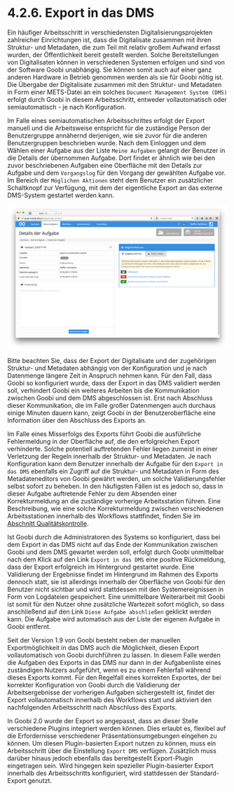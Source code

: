 # 4.2.6. Export in das DMS

Ein häufiger Arbeitsschritt in verschiedensten Digitalisierungsprojekten zahlreicher Einrichtungen ist, dass die Digitalisate zusammen mit ihren Struktur- und Metadaten, die zum Teil mit relativ großem Aufwand erfasst wurden, der Öffentlichkeit bereit gestellt werden. Solche Bereitstellungen von Digitalisaten können in verschiedenen Systemen erfolgen und sind von der Software Goobi unabhängig. Sie können somit auch auf einer ganz anderen Hardware in Betrieb genommen werden als sie für Goobi nötig ist. Die Übergabe der Digitalisate zusammen mit den Struktur- und Metadaten in Form einer METS-Datei an ein solches `Document Management System (DMS)` erfolgt durch Goobi in diesem Arbeitsschritt, entweder vollautomatisch oder semiautomatisch - je nach Konfiguration.

Im Falle eines semiautomatischen Arbeitsschrittes erfolgt der Export manuell und die Arbeitsweise entspricht für die zuständige Person der Benutzergruppe annähernd derjenigen, wie sie zuvor für die anderen Benutzergruppen beschrieben wurde. Nach dem Einloggen und dem Wählen einer Aufgabe aus der Liste `Meine Aufgaben` gelangt der Benutzer in die Details der übernommen Aufgabe. Dort findet er ähnlich wie bei den zuvor beschriebenen Aufgaben eine Oberfläche mit den Details zur Aufgabe und dem `Vorgangslog` für den Vorgang der gewählten Aufgabe vor. Im Bereich der `Möglichen Aktionen` steht dem Benutzer ein zusätzlicher Schaltknopf zur Verfügung, mit dem der eigentliche Export an das externe DMS-System gestartet werden kann.

![Details zu einer Aufgabe f&#xFC;r den Export in das DMS](../../.gitbook/assets/34d.png)

Bitte beachten Sie, dass der Export der Digitalisate und der zugehörigen Struktur- und Metadaten abhängig von der Konfiguration und je nach Datenmenge längere Zeit in Anspruch nehmen kann. Für den Fall, dass Goobi so konfiguriert wurde, dass der Export in das DMS validiert werden soll, verhindert Goobi ein weiteres Arbeiten bis die Kommunikation zwischen Goobi und dem DMS abgeschlossen ist. Erst nach Abschluss dieser Kommunikation, die im Falle großer Datenmengen auch durchaus einige Minuten dauern kann, zeigt Goobi in der Benutzeroberfläche eine Information über den Abschluss des Exports an. 

Im Falle eines Misserfolgs des Exports führt Goobi die ausführliche Fehlermeldung in der Oberfläche auf, die den erfolgreichen Export verhinderte. Solche potentiell auftretenden Fehler liegen zumeist in einer Verletzung der Regeln innerhalb der Struktur- und Metadaten. Je nach Konfiguration kann dem Benutzer innerhalb der Aufgabe für den `Export in das DMS` ebenfalls ein Zugriff auf die Struktur- und Metadaten in Form des Metadateneditors von Goobi gewährt werden, um solche Validierungsfehler selbst sofort zu beheben. In den häufigsten Fällen ist es jedoch so, dass in dieser Aufgabe auftretende Fehler zu dem Absenden einer Korrekturmeldung an die zuständige vorherige Arbeitsstation führen. Eine Beschreibung, wie eine solche Korrekturmeldung zwischen verschiedenen Arbeitsstationen innerhalb des Workflows stattfindet, finden Sie im [Abschnitt Qualitätskontrolle](4.2.2.md).

Ist Goobi durch die Administratoren des Systems so konfiguriert, dass bei dem Export in das DMS nicht auf das Ende der Kommunikation zwischen Goobi und dem DMS gewartet werden soll, erfolgt durch Goobi unmittelbar nach dem Klick auf den Link `Export in das DMS` eine positive Rückmeldung, dass der Export erfolgreich im Hintergrund gestartet wurde. Eine Validierung der Ergebnisse findet im Hintergrund im Rahmen des Exports dennoch statt, sie ist allerdings innerhalb der Oberfläche von Goobi für den Benutzer nicht sichtbar und wird stattdessen mit den Systemereignissen in Form von Logdateien gespeichert. Eine unmittelbare Weiterarbeit mit Goobi ist somit für den Nutzer ohne zusätzliche Wartezeit sofort möglich, so dass anschließend auf den Link `Diese Aufgabe abschließen` geklickt werden kann. Die Aufgabe wird automatisch aus der Liste der eigenen Aufgabe in Goobi entfernt.

Seit der Version 1.9 von Goobi besteht neben der manuellen Exportmöglichkeit in das DMS auch die Möglichkeit, diesen Export vollautomatisch von Goobi durchführen zu lassen. In diesem Falle werden die Aufgaben des Exports in das DMS nur dann in der Aufgabenliste eines zuständigen Nutzers aufgeführt, wenn es zu einem Fehlerfall während dieses Exports kommt. Für den Regelfall eines korrekten Exportes, der bei korrekter Konfiguration von Goobi durch die Validierung der Arbeitsergebnisse der vorherigen Aufgaben sichergestellt ist, findet der Export vollautomatisch innerhalb des Workflows statt und aktiviert den nachfolgenden Arbeitsschritt nach Abschluss des Exports.

In Goobi 2.0 wurde der Export so angepasst, dass an dieser Stelle verschiedene Plugins integriert werden können. Dies erlaubt es, flexibel auf die Erfordernisse verschiedener Präsentationsumgebungen eingehen zu können. Um diesen Plugin-basierten Export nutzen zu können, muss ein Arbeitsschritt über die Einstellung `Export DMS` verfügen. Zusätzlich muss darüber hinaus jedoch ebenfalls das bereitgestellt Export-Plugin eingetragen sein. Wird hingegen kein spezieller Plugin-basierter Export innerhalb des Arbeitsschritts konfiguriert, wird stattdessen der Standard-Export genutzt.

